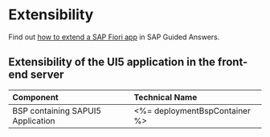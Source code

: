 # Extensibility

Find out [how to extend a SAP Fiori app](http://bit.ly/2Ifw5lD "Guided Answers") in SAP Guided Answers.

## Extensibility of the UI5 application in the front-end server

| Component                         | Technical Name      |
|:----------------------------------|:--------------------|
| BSP containing SAPUI5 Application | <%= deploymentBspContainer %> |

